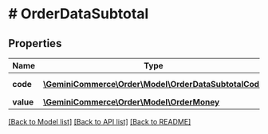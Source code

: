# # OrderDataSubtotal


## Properties


Name | Type | Description | Notes
------------ | ------------- | ------------- | -------------
**code**| [**\GeminiCommerce\Order\Model\OrderDataSubtotalCode**](OrderDataSubtotalCode.md) |  for more information please, see Model/OrderDataSubtotalCode.php  |
**value**| [**\GeminiCommerce\Order\Model\OrderMoney**](OrderMoney.md) |   |


[[Back to Model list]](../../README.md#models) [[Back to API list]](../../README.md#endpoints) [[Back to README]](../../README.md)